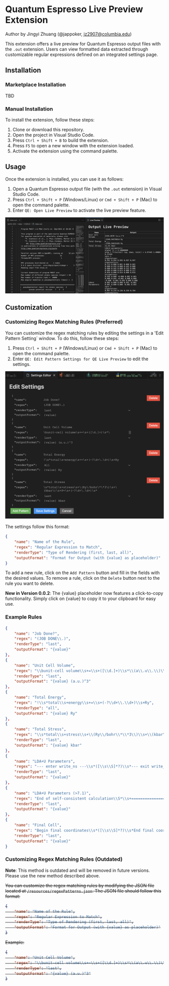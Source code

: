 # Quantum Espresso Live Preview Extension

Author by Jingyi Zhuang (@jappoker, [jz2907@columbia.edu](mailto:jz2907@columbia.edu))

This extension offers a live preview for Quantum Espresso output files with the `.out` extension. Users can view formatted data extracted through customizable regular expressions defined on an integrated settings page.

## Installation

### Marketplace Installation

TBD


### Manual Installation

To install the extension, follow these steps:

1. Clone or download this repository.
2. Open the project in Visual Studio Code.
3. Press `Ctrl + Shift + B` to build the extension.
4. Press `F5` to open a new window with the extension loaded.
5. Activate the extension using the command palette.

## Usage

Once the extension is installed, you can use it as follows:

1. Open a Quantum Espresso output file (with the `.out` extension) in Visual Studio Code.
2. Press `Ctrl + Shift + P` (Windows/Linux) or `Cmd + Shift + P` (Mac) to open the command palette.
3. Enter `QE: Open Live Preview` to activate the live preview feature.

![Screenshot](https://github.com/jappoker/vscode_quantum_espresso_io_highlight/blob/main/qe-preview/screenshot.png?raw=true)

## Customization

### Customizing Regex Matching Rules (Preferred)

You can customize the regex matching rules by editing the settings in a 'Edit Pattern Setting` window. To do this, follow these steps:

1. Press `Ctrl + Shift + P` (Windows/Linux) or `Cmd + Shift + P` (Mac) to open the command palette.
2. Enter `QE: Edit Pattern Settings for QE Live Preview` to edit the settings.

![Screenshot](https://github.com/jappoker/vscode_quantum_espresso_io_highlight/blob/main/qe-preview/screenshot-240423.png?raw=true)

The settings follow this format:

```json
{
    "name": "Name of the Rule",
    "regex": "Regular Expression to Match",
    "renderType": "Type of Rendering (first, last, all)",
    "outputFormat": "Format for Output (with {value} as placeholder)"
}
```

To add a new rule, click on the `Add Pattern` button and fill in the fields with the desired values. To remove a rule, click on the `Delete` button next to the rule you want to delete.

**New in Version 0.0.2**: The {value} placeholder now features a click-to-copy functionality. Simply click on {value} to copy it to your clipboard for easy use.

### Example Rules

```json
{
    "name": "Job Done?",
    "regex": "(JOB DONE\\.)",
    "renderType": "last",
    "outputFormat": "{value}"
},
{
    "name": "Unit Cell Volume",
    "regex": "\\bunit-cell volume\\s+=\\s+([\\d.]+)\\s*\\(a\\.u\\.\\)\\^3",
    "renderType": "last",
    "outputFormat": "{value} (a.u.)^3"
},
{
    "name": "Total Energy",
    "regex": "!\\s*total\\s+energy\\s+=\\s+(-?\\d+\\.\\d+)\\s+Ry",
    "renderType": "all",
    "outputFormat": "{value} Ry"
},
{
    "name": "Total Stress",
    "regex": "\\s*total\\s+stress\\s+\\(Ry\\/bohr\\*\\*3\\)\\s+\\(kbar\\)\\s+P=\\s+(-?\\d+\\.\\d+)\\s*",
    "renderType": "last",
    "outputFormat": "{value} kbar"
},
{
    "name": "LDA+U Parameters",
    "regex": "--- enter write_ns ---\\s*([\\s\\S]*?)\\s*--- exit write_ns ---",
    "renderType": "last",
    "outputFormat": "{value}"
},
{
    "name": "LDA+U Parameters (>7.1)",
    "regex": "End of self-consistent calculation\\S*\\s+=================== HUBBARD OCCUPATIONS ===================\\s*([\\s\\S]*?)\\s*------ SPIN UP --------",
    "renderType": "last",
    "outputFormat": "{value}"
},
{
    "name": "Final Cell",
    "regex": "Begin final coordinates\\s*([\\s\\S]*?)\\s*End final coordinates",
    "renderType": "last",
    "outputFormat": "{value}"
}
```

### Customizing Regex Matching Rules (Outdated)

**Note**: This method is outdated and will be removed in future versions. Please use the new method described above.

<del>

You can customize the regex matching rules by modifying the JSON file located at `/resources/regexPatterns.json`. The JSON file should follow this format:

```json
{
    "name": "Name of the Rule",
    "regex": "Regular Expression to Match",
    "renderType": "Type of Rendering (first, last, all)",
    "outputFormat": "Format for Output (with {value} as placeholder)"
}
```

Example:

```json
{
    "name": "Unit Cell Volume",
    "regex": "\\bunit-cell volume\\s+=\\s+([\\d.]+)\\s*\\(a\\.u\\.\\)\\^3",
    "renderType": "last",
    "outputFormat": "{value} (a.u.)^3"
}
```
</del>